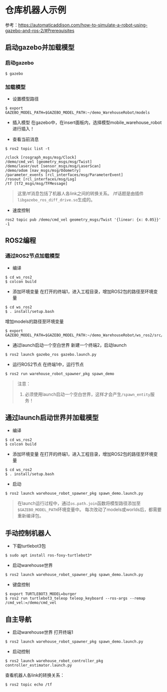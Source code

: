# 仓库机器人示例
参考：https://automaticaddison.com/how-to-simulate-a-robot-using-gazebo-and-ros-2/#Prerequisites

## 启动gazebo并加载模型
### 启动gazebo
```shell
$ gazebo
```
### 加载模型
- 设置模型路径
```shell
$ export GAZEBO_MODEL_PATH=$GAZEBO_MODEL_PATH:~/demo_WarehouseRobot/models
```

- 插入模型 
在gazebo中，在insert面板内，选择模型mobile_warehouse_robot进行插入！

- 查看当前消息
```shell
$ ros2 topic list -t

/clock [rosgraph_msgs/msg/Clock]
/demo/cmd_vel [geometry_msgs/msg/Twist]
/demo/laser/out [sensor_msgs/msg/LaserScan]
/demo/odom [nav_msgs/msg/Odometry]
/parameter_events [rcl_interfaces/msg/ParameterEvent]
/rosout [rcl_interfaces/msg/Log]
/tf [tf2_msgs/msg/TFMessage]
```
> 这里/tf消息包括了机器人各link之间的转换关系。
> /tf话题是由插件`libgazebo_ros_diff_drive.so`生成的。


- 速度控制
```shell
ros2 topic pub /demo/cmd_vel geometry_msgs/Twist '{linear: {x: 0.05}}' -1
```

## ROS2编程
### 通过ROS2节点加载模型
- 编译
```shell
$ cd ws_ros2
$ colcon build
```
- 添加环境变量
在打开的终端1，进入工程目录，增加ROS2包的路径至环境变量
```shell
$ cd ws_ros2
$ . install/setup.bash
```
增加models的路径至环境变量
```shell
$ export GAZEBO_MODEL_PATH=$GAZEBO_MODEL_PATH:~/demo_WarehouseRobot/ws_ros2/src/warehouse_robot_spawner_pkg/models
```

- 通过launch启动一个空白世界
新建一个终端2，启动launch
```shell
$ ros2 launch gazebo_ros gazebo.launch.py
```
- 运行ROS2节点
在终端1中，运行节点
```shell
$ ros2 run warehouse_robot_spawner_pkg spawn_demo
```

> 注意：
> 1. 必须使用launch启动一个空白世界，这样才会产生`/spawn_entity`服务！

## 通过launch启动世界并加载模型
- 编译
```shell
$ cd ws_ros2
$ colcon build
```
- 添加环境变量
在打开的终端1，进入工程目录，增加ROS2包的路径至环境变量
```shell
$ cd ws_ros2
$ . install/setup.bash
```
- 启动
```shell
$ ros2 launch warehouse_robot_spawner_pkg spawn_demo.launch.py
```

> 在launch运行过程中，通过`os.path.join`函数将模型路径添加至`$GAZEBO_MODEL_PATH`环境变量中。
> 每次改动了models或worlds后，都需要重新编译包。

## 手动控制机器人
- 下载turtlebot3包
```shell
$ sudo apt install ros-foxy-turtlebot3*
```

- 启动warehouse世界
```shell
$ ros2 launch warehouse_robot_spawner_pkg spawn_demo.launch.py
```

- 键盘控制
```shell
$ export TURTLEBOT3_MODEL=burger 
$ ros2 run turtlebot3_teleop teleop_keyboard --ros-args --remap /cmd_vel:=/demo/cmd_vel
```


## 自主导航
- 启动warehouse世界
打开终端1
```shell
$ ros2 launch warehouse_robot_spawner_pkg spawn_demo.launch.py
```
- 启动控制
```shell
$ ros2 launch warehouse_robot_controller_pkg controller_estimator.launch.py
```



查看机器人各link的转换关系：
```shell
$ ros2 topic echo /tf
```